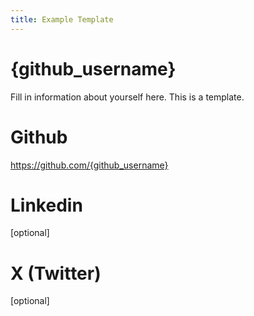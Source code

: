 ```yaml
---
title: Example Template
---
```

# {github_username}

Fill in information about yourself here. This is a template.

# Github
https://github.com/{github_username}
# Linkedin
[optional]
# X (Twitter)
[optional]

